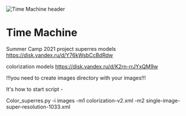 ![Time Machine header](https://user-images.githubusercontent.com/58187114/125828115-b1d74ae2-c2d8-458c-afbd-cdddf95b8874.jpg)

# Time Machine
Summer Camp 2021 project
superres models https://disk.yandex.ru/d/Y76kWsbCcBdRdw

colorization models https://disk.yandex.ru/d/K2rn-rrJYxQM9w


!!!you need to create images directory with your images!!!

It's how to start script -

Color_superres.py -i images -m1 colorization-v2.xml -m2 single-image-super-resolution-1033.xml

